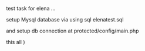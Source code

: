 test task for elena ... 

setup Mysql database via using sql elenatest.sql 

and setup db connection at protected/config/main.php

this all )
